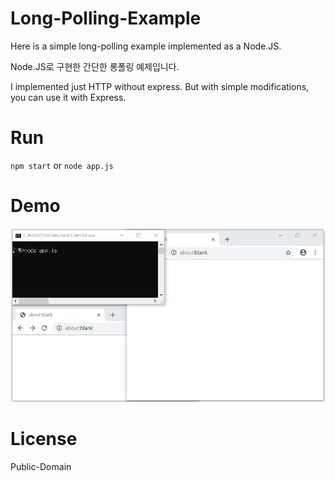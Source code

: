 # Long-Polling-Example
Here is a simple long-polling example implemented as a Node.JS.

Node.JS로 구현한 간단한 롱폴링 예제입니다.

I implemented just HTTP without express.
But with simple modifications, you can use it with Express.

# Run
`npm start` or `node app.js`

# Demo
![](./demo.gif)

# License
Public-Domain